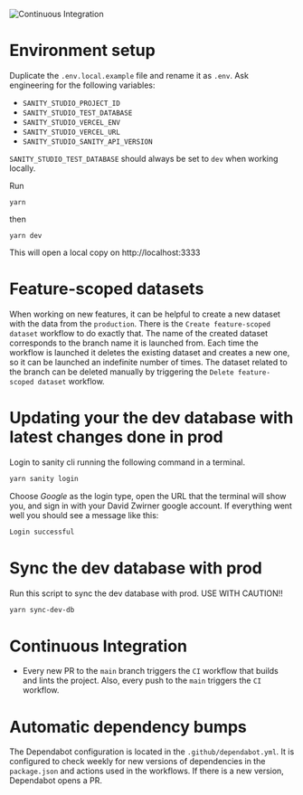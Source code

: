 ![Continuous Integration](https://github.com/Zwirner/design-system/actions/workflows/ci.yml/badge.svg)

# Environment setup

Duplicate the `.env.local.example` file and rename it as `.env`. Ask engineering for the following variables:
- `SANITY_STUDIO_PROJECT_ID` 
- `SANITY_STUDIO_TEST_DATABASE`
- `SANITY_STUDIO_VERCEL_ENV`
- `SANITY_STUDIO_VERCEL_URL`
- `SANITY_STUDIO_SANITY_API_VERSION`

`SANITY_STUDIO_TEST_DATABASE` should always be set to `dev` when working locally. 

Run 
```
yarn
```

then
```
yarn dev
```
This will open a local copy on http://localhost:3333

# Feature-scoped datasets

When working on new features, it can be helpful to create a new dataset with
the data from the `production`. There is the `Create feature-scoped dataset` 
workflow to do exactly that. The name of the created dataset corresponds to the 
branch name it is launched from. Each time the workflow is launched it deletes 
the existing dataset and creates a new one, so it can be launched an indefinite 
number of times. The dataset related to the branch can be deleted manually by 
triggering the `Delete feature-scoped dataset` workflow.

# Updating your the dev database with latest changes done in prod

Login to sanity cli running the following command in a terminal.

```bash
yarn sanity login
```

Choose _Google_ as the login type, open the URL that the terminal will show you, and sign in with your David Zwirner google account. If everything went well you should see a message like this:

```bash
Login successful
```

# Sync the dev database with prod

Run this script to sync the dev database with prod. USE WITH CAUTION!!

```bash
yarn sync-dev-db
```

# Continuous Integration

- Every new PR to the `main` branch triggers the `CI` workflow that builds and 
  lints the project. Also, every push to the `main` triggers the `CI` workflow.

# Automatic dependency bumps

The Dependabot configuration is located in the `.github/dependabot.yml`. It is 
configured to check weekly for new versions of dependencies in the `package.json`
and actions used in the workflows. If there is a new version, Dependabot opens a PR.
